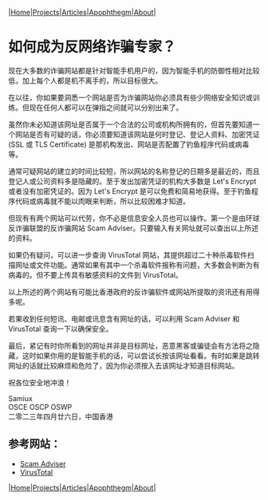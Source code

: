 |[Home](/README.md)|[Projects](/projects.md)|[Articles](/articles.md)|[Apophthegm](/apophthegm.md)|[About](/about.md)|

# 如何成为反网络诈骗专家？

现在大多数的诈骗网站都是针对智能手机用户的，因为智能手机的防御性相对比较低，加上每个人都是机不离手的，所以目标很大。

在以往，你如果要洞悉一个网站是否为诈骗网站你必须具有些少网络安全知识或训练。但现在任何人都可以在弹指之间就可以分别出来了。

虽然你未必知道该网址是否属于一个合法的公司或机构所拥有的，但首先要知道一个网站是否有可疑的话，你必须要知道该网站是何时登记、登记人资料、加密凭证 (SSL 或 TLS Certificate) 是那机构发出、网站是否配置了钓鱼程序代码或病毒等。

通常可疑网站的建立的时间比较短，所以网站的名称登记的日期多是最近的，而且登记人或公司资料多是隐藏的。至于发出加密凭证的机构大多数是 Let's Encrypt 或者没有加密凭证的。因为 Let's Encrypt 是可以免费和简易地获得。至于钓鱼程序代码或病毒就不能以肉眼来判断，所以比较困难才知道。

但现有有两个网站可以代劳，你不必是信息安全人员也可以操作。第一个是由环球反诈骗联盟的反诈骗网站 Scam Adviser。只要输入有关网址就可以查出以上所述的资料。

如果仍有疑问，可以进一步查询 VirusTotal 网站，其提供超过二十种杀毒软件扫描网址或文件功能。通常如果有其中一个杀毒软件报称有问题，大多数会判断为有病毒的。但不要上传具有敏感资料的文件到 VirusTotal。

以上所述的两个网站有可能比香港政府的反诈骗软件或网站所提取的资讯还有用得多呢。

若果收到任何短讯、电邮或讯息含有网址的话，可以利用 Scam Adviser 和 VirusTotal 查询一下以确保安全。

最后，紧记有时你所看到的网址并非是目标网址，恶意黑客或骗徒会有方法将之隐藏，这时如果你用的是智能手机的话，可以尝试长按该网址看看。有时如果是跳转网址的话就比较麻烦和危险了，因为你必须按入去该网址才知道目标网站。

祝各位安全地冲浪！

Samiux    
OSCE  OSCP  OSWP    
二零二三年四月廿六日，中国香港    

## 参考网站：

- [Scam Adviser](https://www.scamadviser.com/zh/home)  
- [VirusTotal](https://www.virustotal.com/gui/home/url)  

|[Home](/README.md)|[Projects](/projects.md)|[Articles](/articles.md)|[Apophthegm](/apophthegm.md)|[About](/about.md)|

